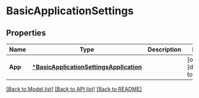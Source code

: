 # BasicApplicationSettings

## Properties
Name | Type | Description | Notes
------------ | ------------- | ------------- | -------------
**App** | [***BasicApplicationSettingsApplication**](BasicApplicationSettingsApplication.md) |  | [optional] [default to null]

[[Back to Model list]](../README.md#documentation-for-models) [[Back to API list]](../README.md#documentation-for-api-endpoints) [[Back to README]](../README.md)

